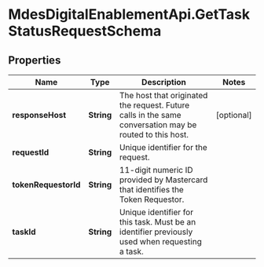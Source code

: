 # MdesDigitalEnablementApi.GetTaskStatusRequestSchema

## Properties

Name | Type | Description | Notes
------------ | ------------- | ------------- | -------------
**responseHost** | **String** | The host that originated the request. Future calls in the same conversation may be routed to this host.  | [optional] 
**requestId** | **String** | Unique identifier for the request.  | 
**tokenRequestorId** | **String** | 11-digit numeric ID provided by Mastercard that identifies the Token Requestor.  | 
**taskId** | **String** | Unique identifier for this task. Must be an identifier previously used when requesting a task.  | 


